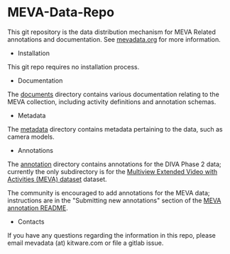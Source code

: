 # MEVA-Data-Repo

This git repository is the data distribution mechanism for MEVA Related
annotations and documentation. See [mevadata.org](http://mevadata.org) for more information.

* Installation

This git repo requires no installation process.

* Documentation

The [documents](documents) directory contains various documentation
relating to the MEVA collection, including activity definitions and
annotation schemas.

* Metadata

The [metadata](metadata) directory contains metadata pertaining to the
data, such as camera models.

* Annotations

The [annotation](annotation) directory contains annotations for the
DIVA Phase 2 data; currently the only subdirectory is for the [Multiview Extended Video with Activities (MEVA) dataset](mevadata.org) dataset.

The community is encouraged to add annotations for the MEVA data;
instructions are in the "Submitting new annotations" section of the [MEVA annotation README](annotation/DIVA-phase-2/MEVA/README.md).

* Contacts

If you have any questions regarding the information in this repo,
please email mevadata (at) kitware.com or file a gitlab issue.
